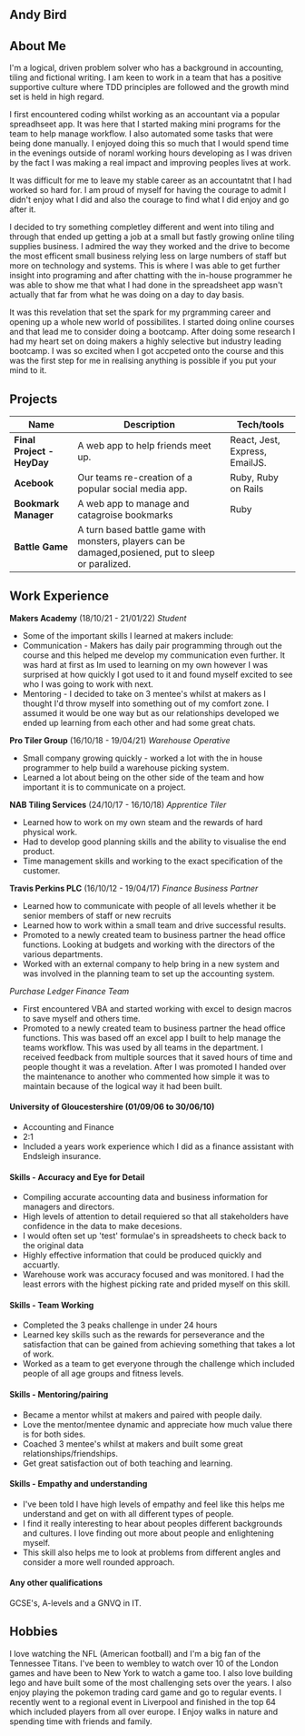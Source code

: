 ## Andy Bird

## About Me

I'm a logical, driven problem solver who has a background in accounting, tiling and fictional writing. I am keen to work in a team that has a positive supportive culture where TDD principles are followed and the growth mind set is held in high regard.

I first encountered coding whilst working as an accountant via a popular spreadhseet app. It was here that I started making mini programs for the team to help manage workflow. I also automated some tasks that were being done manually. I enjoyed doing this so much that I would spend time in the evenings outside of noraml working hours developing as I was driven by the fact I was making a real impact and improving peoples lives at work.

It was difficult for me to leave my stable career as an accountatnt that I had worked so hard for. I am proud of myself for having the courage to admit I didn't enjoy what I did and also the courage to find what I did enjoy and go after it.

I decided to try something completley different and went into tiling and through that ended up getting a job at a small but fastly growing online tiling supplies business. I admired the way they worked and the drive to become the most efficent small business relying less on large numbers of staff but more on technology and systems. This is where I was able to get further insight into programing and after chatting with the in-house programmer he was able to show me that what I had done in the spreadsheet app wasn't actually that far from what he was doing on a day to day basis.

It was this revelation that set the spark for my prgramming career and opening up a whole new world of possibilites. I started doing online courses and that lead me to consider doing a bootcamp. After doing some research I had my heart set on doing makers a highly selective but industry leading bootcamp. I was so excited when I got accpeted onto the course and this was the first step for me in realising anything is possible if you put your mind to it.

## Projects

| Name | Description | Tech/tools |
| ---------------------------- | ----------------- | ----------------- |
| **Final Project - HeyDay** | A web app to help friends meet up. | React, Jest, Express, EmailJS. |
| **Acebook** | Our teams re-creation of a popular social media app. | Ruby, Ruby on Rails |
|  **Bookmark Manager**  | A web app to manage and catagroise bookmarks | Ruby |
|  **Battle Game** | A turn based battle game with monsters, players can be damaged,posiened, put to sleep or paralized.|

## Work Experience

**Makers Academy** (18/10/21 - 21/01/22)
_Student_

- Some of the important skills I learned at makers include:
- Communication - Makers has daily pair programming through out the course and this helped me develop my communication even further. It was hard at first as Im used to learning on my own however I was surprised at how quickly I got used to it and found myself excited to see who I was going to work with next. 
- Mentoring - I decided to take on 3 mentee's whilst at makers as I thought I'd throw myself into something out of my comfort zone. I assumed it would be one way but as our relationships developed we ended up learning from each other and had some great chats.

**Pro Tiler Group** (16/10/18 - 19/04/21) 
_Warehouse Operative_

- Small company growing quickly - worked a lot with the in house programmer to help build a warehouse picking system.
- Learned a lot about being on the other side of the team and how important it is to communicate on a project.

**NAB Tiling Services** (24/10/17 - 16/10/18) 
_Apprentice Tiler_

- Learned how to work on my own steam and the rewards of hard physical work.
- Had to develop good planning skills and the ability to visualise the end product.
- Time management skills and working to the exact specification of the customer.

**Travis Perkins PLC** (16/10/12 - 19/04/17) 
_Finance Business Partner_

- Learned how to communicate with people of all levels whether it be senior members of staff or new recruits
- Learned how to work within a small team and drive successful results.
- Promoted to a newly created team to business partner the head office functions. Looking at budgets and working with the directors of the various departments.
- Worked with an external company to help bring in a new system and was involved in the planning team to set up the accounting system.

_Purchase Ledger Finance Team_
- First encountered VBA and started working with excel to design macros to save myself and others time.
- Promoted to a newly created team to business partner the head office functions. This was based off an excel app I built to help manage the teams workflow. This was used by all teams in the department. I received feedback from multiple sources that it saved hours of time and people thought it was a revelation. After I was promoted I handed over the maintenance to another who commented how simple it was to maintain because of the logical way it had been built.

#### University of Gloucestershire (01/09/06 to 30/06/10)

- Accounting and Finance
- 2:1
- Included a years work experience which I did as a finance assistant with Endsleigh insurance.


#### Skills - Accuracy and Eye for Detail
- Compiling accurate accounting data and business information for managers and directors.
- High levels of attention to detail requiered so that all stakeholders have confidence in the data to make decesions.
- I would often set up 'test' formulae's in spreadsheets to check back to the original data
- Highly effective information that could be produced quickly and accuartly.
- Warehouse work was accuracy focused and was monitored. I had the least errors with the highest picking rate and prided myself on this skill.
#### Skills - Team Working
- Completed the 3 peaks challenge in under 24 hours
- Learned key skills such as the rewards for perseverance and the satisfaction that can be gained from achieving something that takes a lot of work.
- Worked as a team to get everyone through the challenge which included people of all age groups and fitness levels.
#### Skills - Mentoring/pairing
- Became a mentor whilst at makers and paired with people daily.
- Love the mentor/mentee dynamic and appreciate how much value there is for both sides.
- Coached 3 mentee's whilst at makers and built some great relationships/friendships.
- Get great satisfaction out of both teaching and learning.
#### Skills - Empathy and understanding 
- I've been told I have high levels of empathy and feel like this helps me understand and get on with all different types of people.
- I find it really interesting to hear about peoples different backgrounds and cultures. I love finding out more about people and enlightening myself.
- This skill also helps me to look at problems from different angles and consider a more well rounded approach.

#### Any other qualifications

GCSE's, A-levels and a GNVQ in IT.

## Hobbies

I love watching the NFL (American football) and I'm a big fan of the Tennessee Titans.
I've been to wembley to watch over 10 of the London games and have been to New York to watch a game too.
I also love building lego and have built some of the most challenging sets over the years. I also enjoy playing the pokemon trading card game
and go to regular events. I recently went to a regional event in Liverpool and finished in the top 64 which included players from all over europe. I Enjoy walks in nature and spending time with friends and family. 
